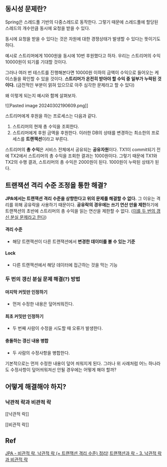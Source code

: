 ## 동시성 문제란?

Spring은 스레드풀 기반의 다중스레드로 동작한다.
그렇기 때문에 스레드풀에 할당된 스레드의 개수만큼 동시에 요청을 받을 수 있다.

동시에 요청을 받을 수 있다는 것은 자원에 대한 경쟁상태가 발생할 수 있다는 뜻이기도 하다.

예시로 스트리머에게 1000원을 동시에 10번 후원했다고 하자.
우리는 스트리머의 수익 10000원이 되기를 기대할 것이다.

그러나 여러 번 테스트를 진행해본다면 10000원 이하의 금액이 수익으로 들어오는 케이스들을 확인할 수 있을 것이다.
**스트리머가 온전히 받아야 할 수익 중 일부가 누락된 것이다.** 
(금전적인 부분이 얽혀 있으므로 아주 심각한 문제라고 할 수 있다)

왜 이렇게 되는지 예시와 함께 살펴보자.

![[Pasted image 20240302190609.png]]

스트리머에게 후원을 하는 프로세스는 다음과 같다.
1. 스트리머의 현재 총 수익을 조회한다.
2. 스트리머에게 후원 금액을 후원한다.
이러한 DB의 상태를 변경하는 최소한의 프로세스를 **트랜잭션**이라고 부른다.

스트리머의 **총 수익**은 서비스 전체에서 공유되는 **공유자원**이다.
TX1이 commit되기 전에 TX2에서 스트리머의 총 수익을 조회한 결과는 1000원이다.
그렇기 때문에 TX1와 TX2의 수행 결과, 스트리머의 총 수익은 2000원이 된다.
1000원이 누락된 상태가 된다.


## 트랜잭션 격리 수준 조정을 통한 해결?

**JPA에서는 트랜잭션 격리 수준을 상향한다고 위의 문제를 해결할 수 없다.**
그 이유는 격리를 위해 공유락을 사용하기 때문이다.
**공유락의 경우에는 쓰기 연산 만을 제한**하기에 트랜잭션의 초반에 스트리머의 총 수익을 읽는 연산을 제한할 수 없다. ([이를 두 번의 갱신 분실 문제라고 한다](https://velog.io/@on5949/JPA-%ED%8A%B8%EB%9E%9C%EC%9E%AD%EC%85%98%EA%B3%BC-%EB%9D%BD-3.-%EB%82%99%EA%B4%80%EC%A0%81-%EB%9D%BD%EA%B3%BC-%EB%B9%84%EA%B4%80%EC%A0%81-%EB%9D%BD))
#### 격리 수준
- 해당 트랜잭션이 다른 트랜잭션에서 **변경한 데이터를 볼 수 있는 기준**
#### Lock
- 다른 트랜잭션에서 해당 데이터에 접근하는 것을 막는 기능

### 두 번의 갱신 분실 문제 해결(?) 방법

#### 마지막 커밋만 인정하기
- 먼저 수정한 내용은 덮어씌워진다.
#### 최초 커밋만 인정하기
- 두 번째 사람이 수정을 시도할 때 오류가 발생한다.
#### 충돌하는 갱신 내용 병합
- 두 사람의 수정사항을 병합한다.

기본적으로는 먼저 수정한 내용이 덮어 씌워지게 된다.
그러나 위 사례처럼 어느 하나라도 수정사항이 덮어씌워져선 안될 경우에는 어떻게 해야 할까?


## 어떻게 해결해야 하지?

### 낙관적 락과 비관적 락

[[낙관적 락]]

[[비관적 락]]


## Ref

[JPA - 비관적 락, 낙관적 락 (+ 트랜잭션 격리 수준) 정리!](https://jaehoney.tistory.com/159)
[트랜잭션과 락 - 3. 낙관적 락과 비관적 락](https://velog.io/@on5949/JPA-%ED%8A%B8%EB%9E%9C%EC%9E%AD%EC%85%98%EA%B3%BC-%EB%9D%BD-3.-%EB%82%99%EA%B4%80%EC%A0%81-%EB%9D%BD%EA%B3%BC-%EB%B9%84%EA%B4%80%EC%A0%81-%EB%9D%BD)